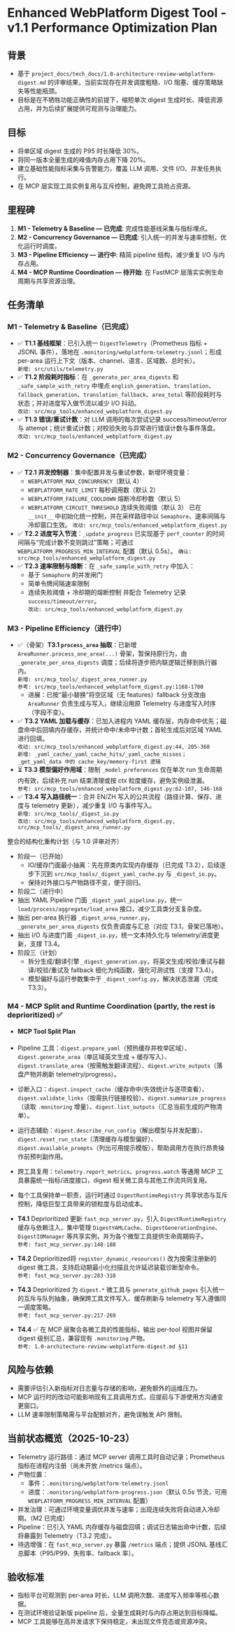 # Enhanced WebPlatform Digest Tool - v1.1 Performance Optimization Plan

## 背景
- 基于 `project_docs/tech_docs/1.0-architecture-review-webplatform-digest.md` 的评审结果，当前实现存在并发调度粗糙、I/O 阻塞、缓存策略缺失等性能瓶颈。
- 目标是在不牺牲功能正确性的前提下，缩短单次 digest 生成时长、降低资源占用，并为后续扩展提供可观测与治理能力。

## 目标
- 将单区域 digest 生成的 P95 时长降低 30%。
- 将同一版本全量生成的峰值内存占用下降 20%。
- 建立基础性能指标采集与告警能力，覆盖 LLM 调用、文件 I/O、并发任务执行。
- 在 MCP 层实现工具实例复用与互斥控制，避免跨工具抢占资源。

## 里程碑
1. **M1 - Telemetry & Baseline — 已完成**: 完成性能基线采集与指标埋点。
2. **M2 - Concurrency Governance — 已完成**: 引入统一的并发与速率控制，优化运行时调度。
3. **M3 - Pipeline Efficiency — 进行中**: 精简 pipeline 结构，减少重复 I/O 与内存占用。
4. **M4 - MCP Runtime Coordination — 待开始**: 在 FastMCP 层落实实例生命周期与共享资源治理。

## 任务清单

### M1 - Telemetry & Baseline（已完成）
- ✅ **T1.1 基线框架**：已引入统一 `DigestTelemetry`（Prometheus 指标 + JSONL 事件），落地在 `.monitoring/webplatform-telemetry.jsonl`；形成 per-area 运行上下文（版本、channel、语言、区域数、总时长）。  
  `新增: src/utils/telemetry.py`
- ✅ **T1.2 阶段耗时指标**：在 `_generate_per_area_digests` 和 `_safe_sample_with_retry` 中埋点 `english_generation`、`translation`、`fallback_generation`、`translation_fallback`、`area_total` 等阶段耗时与状态；并对进度写入做节流以减少 I/O 抖动。  
  `改动: src/mcp_tools/enhanced_webplatform_digest.py`
- ✅ **T1.3 错误/重试计数**：对 LLM 调用的每次尝试记录 success/timeout/error 与 attempt；统计重试计数；对校验失败与异常进行错误计数与事件落盘。  
  `改动: src/mcp_tools/enhanced_webplatform_digest.py`

### M2 - Concurrency Governance（已完成）
- ✅ **T2.1 并发控制器**：集中配置并发与重试参数，新增环境变量：
  - `WEBPLATFORM_MAX_CONCURRENCY`（默认 4）
  - `WEBPLATFORM_RATE_LIMIT` 每秒调用数（默认 2）
  - `WEBPLATFORM_FAILURE_COOLDOWN` 熔断冷却秒数（默认 5）
  - `WEBPLATFORM_CIRCUIT_THRESHOLD` 连续失败阈值（默认 3）
  已在 `__init__` 中初始化统一控制，并在采样路径中以 `Semaphore`、速率间隔与冷却窗口生效。
  `改动: src/mcp_tools/enhanced_webplatform_digest.py`
- ✅ **T2.2 进度写入节流**：`_update_progress` 已实现基于 `perf_counter` 的时间间隔与“完成计数不变则跳过”策略；可通过 `WEBPLATFORM_PROGRESS_MIN_INTERVAL` 配置（默认 0.5s）。
  `确认: src/mcp_tools/enhanced_webplatform_digest.py`
- ✅ **T2.3 速率限制与熔断**：在 `_safe_sample_with_retry` 中加入：
  - 基于 `Semaphore` 的并发闸门
  - 简单令牌间隔速率限制
  - 连续失败阈值 + 冷却期的熔断控制
  并配合 Telemetry 记录 `success/timeout/error`。  
  `改动: src/mcp_tools/enhanced_webplatform_digest.py`

### M3 - Pipeline Efficiency（进行中）
- ✅（骨架）**T3.1 `process_area` 抽取**：已新增 `AreaRunner.process_one_area(...)` 骨架，暂保持原行为，由 `_generate_per_area_digests` 调度；后续将逐步把内联逻辑迁移到执行器内。  
  `新增: src/mcp_tools/_digest_area_runner.py`  
  `参考: src/mcp_tools/enhanced_webplatform_digest.py:1168-1700`
  - 进展：已按“最小替换”将空区域（无 features）fallback 分支改由 `AreaRunner` 负责生成与写入，继续沿用原 Telemetry 与进度写入时序（字段不变）。
- ✅ **T3.2 YAML 加载与缓存**：已加入进程内 YAML 缓存层，内存命中优先；磁盘命中后回填内存缓存，并统计命中/未命中计数；首轮生成后对区域 YAML 进行回填。  
  `改动: src/mcp_tools/enhanced_webplatform_digest.py:44, 205-360`  
  `新增: _yaml_cache/_yaml_cache_hits/_yaml_cache_misses；_get_yaml_data 中的 cache_key/memory-first 逻辑`
- ⏳ **T3.3 模型偏好作用域**：限制 `_model_preferences` 仅在单次 run 生命周期内有效，后续补充 run 结束清理或按 ctx 粒度缓存，避免实例级泄漏。  
  `参考: src/mcp_tools/enhanced_webplatform_digest.py:62-107, 146-168`
- ✅ **T3.4 写入路径统一**：合并 EN/ZH 写入的公共流程（路径计算、保存、进度与 telemetry 更新），减少重复 I/O 与事件写入。  
  `新增: src/mcp_tools/_digest_io.py`  
  `改动: src/mcp_tools/enhanced_webplatform_digest.py, src/mcp_tools/_digest_area_runner.py`

整合的结构化重构计划（与 1.0 评审对齐）
- 阶段一（已开始）
  - IO/缓存门面最小抽离：先在原类内实现内存缓存（已完成 T3.2），后续逐步下沉到 `src/mcp_tools/_digest_yaml_cache.py` 与 `_digest_io.py`。
  - 保持对外接口与产物路径不变，便于回归。
- 阶段二（进行中）
- 抽出 YAML Pipeline 门面 `_digest_yaml_pipeline.py`，统一 `load/process/aggregate/load_area` 接口，减少工具类分支复杂度。
- 抽出 per-area 执行器 `_digest_area_runner.py`，`_generate_per_area_digests` 仅负责调度与汇总（对应 T3.1，骨架已落地）。
- 抽出 I/O 与进度门面 `_digest_io.py`，统一文本持久化与 telemetry/进度更新，支撑 T3.4。
- 阶段三（计划）
  - 拆分生成/翻译引擎 `_digest_generation.py`，将英文生成/校验/重试与翻译/校验/重试及 fallback 细化为纯函数，强化可测试性（支撑 T3.4）。
  - 模型偏好与运行参数集中于 `_digest_config.py`，解决状态泄漏（完成 T3.3）。

### M4 - MCP Split and Runtime Coordination (partly, the rest is deprioritized) ✅
- #### MCP Tool Split Plan
- Pipeline 工具：`digest.prepare_yaml`（预热缓存并枚举区域）、`digest.generate_area`（单区域英文生成 + 缓存写入）、`digest.translate_area`（按需触发翻译流程）、`digest.write_outputs`（落盘产物并刷新 telemetry/progress）。
- 诊断入口：`digest.inspect_cache`（缓存命中/失效统计与逐项查看）、`digest.validate_links`（按需执行链接校验）、`digest.summarize_progress`（读取 `.monitoring` 增量）、`digest.list_outputs`（汇总当前生成的产物清单）。
- 运行态辅助：`digest.describe_run_config`（解出模型与并发配置）、`digest.reset_run_state`（清理缓存与模型偏好）、`digest.available_prompts`（列出可用提示模版），帮助调用方在执行昂贵操作前预判副作用。
- 跨工具复用：`telemetry.report_metrics`、`progress.watch` 等通用 MCP 工具暴露统一指标/进度接口，digest 相关微工具与其他工作流共同复用。
- 每个工具保持单一职责，运行时通过 `DigestRuntimeRegistry` 共享状态与互斥控制，降低巨型工具带来的锁粒度与启动成本。

- **T4.1** Deprioritized 更新 `fast_mcp_server.py`，引入 `DigestRuntimeRegistry` 缓存与依赖注入，集中管理 `DigestYAMLCache`、`DigestGenerationEngine`、`DigestIOManager` 等共享实例，并为各个微型工具提供生命周期钩子。  
  `参考: fast_mcp_server.py:148-188`
- **T4.2** Deprioritized将 `register_dynamic_resources()` 改为按需注册新的 digest 微工具，支持启动期最小化扫描且允许延迟装载诊断型命令。  
  `参考: fast_mcp_server.py:283-310`
- **T4.3** Deprioritized 为 `digest.*` 微工具与 `generate_github_pages` 引入统一的互斥与队列抽象，确保跨工具文件写入、缓存刷新与 telemetry 写入遵循同一调度策略。  
  `参考: fast_mcp_server.py:217-269`
- **T4.4** ✅ 在 MCP 层聚合各微工具的性能指标，输出 per-tool 视图并保留 digest 级别汇总，兼容现有 `.monitoring` 产物。  
  `参考: 1.0-architecture-review-webplatform-digest.md §11`



## 风险与依赖
- 需要评估引入新指标对日志量与存储的影响，避免额外的运维压力。
- MCP 运行时的改动可能影响现有工具调用方式，应提前与下游使用方沟通变更窗口。
- LLM 速率限制策略需与平台配额对齐，避免误触发 API 限制。

## 当前状态概览（2025-10-23）
- Telemetry 运行路径：通过 MCP server 调用工具时自动记录；Prometheus 指标在进程内注册（尚未开放 /metrics 端点）。
- 产物位置：
  - 事件：`.monitoring/webplatform-telemetry.jsonl`
  - 进度：`.monitoring/webplatform-progress.json`（默认 0.5s 节流，可用 `WEBPLATFORM_PROGRESS_MIN_INTERVAL` 配置）
- 并发治理：可通过环境变量调优并发与速率；出现连续失败将自动进入冷却期。（M2 已完成）
- Pipeline：已引入 YAML 内存缓存与磁盘回填；调试日志输出命中计数，后续将暴露到 Telemetry（T3.2 完成）。
- 待选增强：在 `fast_mcp_server.py` 暴露 `/metrics` 端点；提供 JSONL 基线汇总脚本（P95/P99、失败率、fallback 率）。

## 验收标准
- 指标平台可观测到 per-area 时长、LLM 调用次数、进度写入频率等核心数据。
- 在测试环境验证新版 pipeline 后，全量生成耗时与内存占用达到目标降幅。
- MCP 工具能够在高并发请求下保持稳定，未出现文件竞态或资源冲突。
